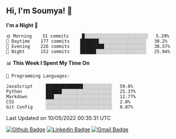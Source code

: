 ## Hi, I'm Soumya! 👋

<!--START_SECTION:waka-->
**I'm a Night 🦉** 

```text
🌞 Morning    31 commits     █░░░░░░░░░░░░░░░░░░░░░░░░   5.29% 
🌆 Daytime    177 commits    ███████░░░░░░░░░░░░░░░░░░   30.2% 
🌃 Evening    226 commits    █████████░░░░░░░░░░░░░░░░   38.57% 
🌙 Night      152 commits    ██████░░░░░░░░░░░░░░░░░░░   25.94%

```


📊 **This Week I Spent My Time On** 

```text
💬 Programming Languages: 

JavaScript     ██████████████░░░░░░░░░░░   59.0% 
Python         ██████░░░░░░░░░░░░░░░░░░░   25.37% 
Markdown       ███░░░░░░░░░░░░░░░░░░░░░░   12.77% 
CSS            ░░░░░░░░░░░░░░░░░░░░░░░░░   2.8% 
Git Config     ░░░░░░░░░░░░░░░░░░░░░░░░░   0.07%
```


 Last Updated on 10/05/2022 00:35:31 UTC
<!--END_SECTION:waka-->

[![Github Badge](https://img.shields.io/badge/-rubyruins-grey?style=for-the-badge&logo=github&logoColor=white&link=https://github.com/rubyruins/)](https://www.github.com/rubyruins/) 
[![Linkedin Badge](https://img.shields.io/badge/-Soumya%20Parekh-0072b1?style=for-the-badge&logo=Linkedin&logoColor=white&link=https://www.linkedin.com/in/Soumya-Parekh/)](https://www.linkedin.com/in/Soumya-Parekh/) 
[![Gmail Badge](https://img.shields.io/badge/-soumyaparekh.me@gmail.com-c14438?style=for-the-badge&logo=Gmail&logoColor=white&link=mailto:soumyaparekh.me@gmail.com)](mailto:soumyaparekh.me@gmail.com) 
